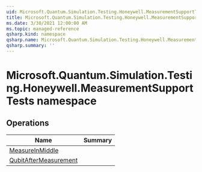 ```yaml
---
uid: Microsoft.Quantum.Simulation.Testing.Honeywell.MeasurementSupportTests
title: Microsoft.Quantum.Simulation.Testing.Honeywell.MeasurementSupportTests namespace
ms.date: 3/30/2021 12:00:00 AM
ms.topic: managed-reference
qsharp.kind: namespace
qsharp.name: Microsoft.Quantum.Simulation.Testing.Honeywell.MeasurementSupportTests
qsharp.summary: ''
---
```


# Microsoft.Quantum.Simulation.Testing.Honeywell.MeasurementSupportTests namespace




<!-- summaries -->

## Operations

| Name | Summary |
|------|---------|
|[MeasureInMiddle](xref:Microsoft.Quantum.Simulation.Testing.Honeywell.MeasurementSupportTests.MeasureInMiddle) | |
|[QubitAfterMeasurement](xref:Microsoft.Quantum.Simulation.Testing.Honeywell.MeasurementSupportTests.QubitAfterMeasurement) | |


<!-- /summaries -->
